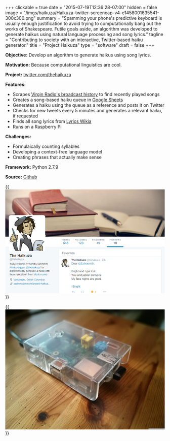 +++
clickable = true
date = "2015-07-19T12:36:28-07:00"
hidden = false
image = "/imgs/haikuza/Haikuza-twitter-screencap-v4-e1458001635541-300x300.png"
summary = "Spamming your phone's predictive keyboard is usually enough justification to avoid trying to computationally bang out the works of Shakespeare. Futile goals aside, an algorithm was developed to generate haikus using natural language processing and song lyrics."
tagline = "Contributing to society with an interactive, Twitter-based haiku generator."
title = "Project Haikuza"
type = "software"
draft = false
+++

__Objective:__ Develop an algorithm to generate haikus using song lyrics.</p>

__Motivation:__ Because computational linguistics are cool.</p>

__Project:__ [twitter.com/thehaikuza](https://twitter.com/thehaikuza)

__Features:__

+ Scrapes [Virgin Radio's broadcast history](http://www.vancouver.virginradio.ca/broadcasthistory.aspx) to find recently played songs
+ Creates a song-based haiku queue in [Google Sheets](https://docs.google.com/spreadsheets/d/1HazfuywY_MrmQ49fxSpHOMA8QXBUYVhEDx1e4qhjbqU/edit?usp=sharing)
+ Generates a haiku using the queue as a reference and posts it on Twitter
+ Checks for new tweets every 5 minutes and generates a relevant haiku, if requested
+ Finds all song lyrics from [Lyrics Wikia](http://lyrics.wikia.com/Lyrics_Wiki)
+ Runs on a Raspberry Pi

__Challenges:__

+ Formulaically counting syllables
+ Developing a context-free language model
+ Creating phrases that actually make sense

__Framework:__ Python 2.7.9

__Source:__ [Github](https://github.com/justinmklam/project-haikuza)

{{<img caption="Screencap of @thehaikuza's Twitter profile"
src="/imgs/haikuza/Haikuza-twitter-screencap-v3-e1458090798553.png">}}

{{<img caption="Raspberry Pi 1 Model B running @thehaikuza, 24/7!"
src="/imgs/haikuza/IMG_20150803_180047-1024x768.jpg">}}